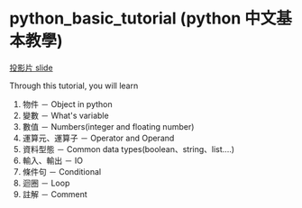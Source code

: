 # python_basic_tutorial (python 中文基本教學)
[投影片 slide](http://nbviewer.jupyter.org/format/slides/github/F74046080/python_basic_tutorial/blob/master/Lesson02-Python_Basic.ipynb#/)

Through this tutorial, you will learn
1. 物件 － Object in python
2. 變數 － What's variable
3. 數值 － Numbers(integer and floating number)
4. 運算元、運算子 － Operator and Operand
5. 資料型態 － Common data types(boolean、string、list....)
6. 輸入、輸出 － IO
7. 條件句 － Conditional
8. 迴圈 － Loop
9. 註解 － Comment
